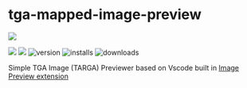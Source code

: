 # tga-mapped-image-preview

[![](https://github.com/lunarwtr/vscode-tga-mapped-image-preview/raw/main/icon.png)](https://marketplace.visualstudio.com/items?itemName=lunarwtr.tga-mapped-image-preview)

[![](https://img.shields.io/github/license/lunarwtr/vscode-tga-mapped-image-preview)](https://opensource.org/licenses/MIT)
[![](https://img.shields.io/github/v/release/lunarwtr/vscode-tga-mapped-image-preview)](https://github.com/lunarwtr/vscode-tga-mapped-image-preview/releases)
![version](https://vsmarketplacebadge.apphb.com/version-short/lunarwtr.tga-mapped-image-preview.svg)
![installs](https://vsmarketplacebadge.apphb.com/installs-short/lunarwtr.tga-mapped-image-preview.svg)
![downloads](https://vsmarketplacebadge.apphb.com/downloads-short/lunarwtr.tga-mapped-image-preview.svg)

Simple TGA Image (TARGA) Previewer based on Vscode built in [Image Preview extension](https://github.com/microsoft/vscode/tree/main/extensions/image-preview)

